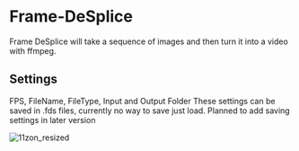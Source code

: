 # Frame-DeSplice
Frame DeSplice will take a sequence of images and then turn it into a video with ffmpeg.

## Settings

FPS, FileName, FileType, Input and Output Folder
These settings can be saved in .fds files, currently no way to
save just load. Planned to add saving settings in later
version

![11zon_resized](https://user-images.githubusercontent.com/79758393/167444222-1aa68d4f-f299-4543-9cc0-4ccaafd0fc9b.jpg)
